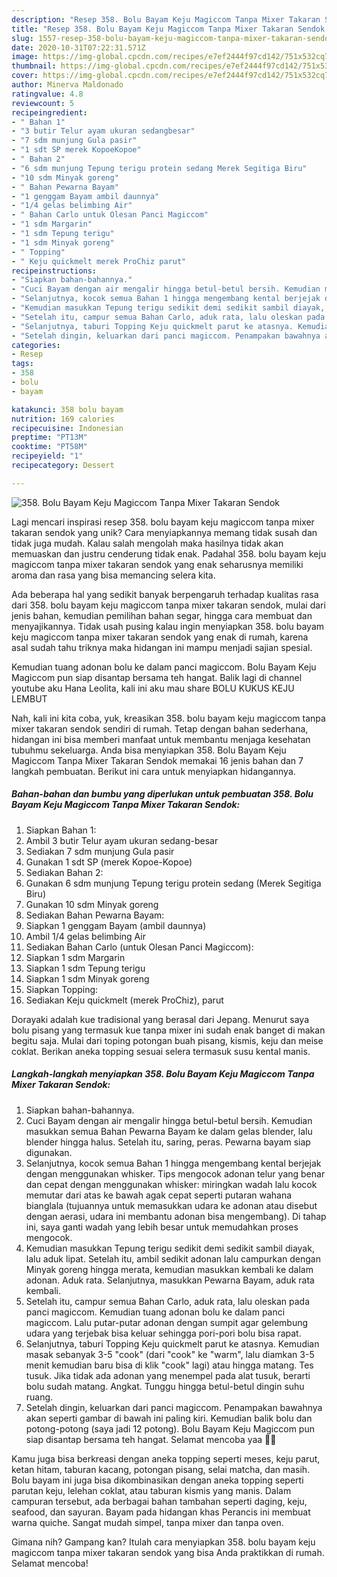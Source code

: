 ```yaml
---
description: "Resep 358. Bolu Bayam Keju Magiccom Tanpa Mixer Takaran Sendok Anti Gagal"
title: "Resep 358. Bolu Bayam Keju Magiccom Tanpa Mixer Takaran Sendok Anti Gagal"
slug: 1557-resep-358-bolu-bayam-keju-magiccom-tanpa-mixer-takaran-sendok-anti-gagal
date: 2020-10-31T07:22:31.571Z
image: https://img-global.cpcdn.com/recipes/e7ef2444f97cd142/751x532cq70/358-bolu-bayam-keju-magiccom-tanpa-mixer-takaran-sendok-foto-resep-utama.jpg
thumbnail: https://img-global.cpcdn.com/recipes/e7ef2444f97cd142/751x532cq70/358-bolu-bayam-keju-magiccom-tanpa-mixer-takaran-sendok-foto-resep-utama.jpg
cover: https://img-global.cpcdn.com/recipes/e7ef2444f97cd142/751x532cq70/358-bolu-bayam-keju-magiccom-tanpa-mixer-takaran-sendok-foto-resep-utama.jpg
author: Minerva Maldonado
ratingvalue: 4.8
reviewcount: 5
recipeingredient:
- " Bahan 1"
- "3 butir Telur ayam ukuran sedangbesar"
- "7 sdm munjung Gula pasir"
- "1 sdt SP merek KopoeKopoe"
- " Bahan 2"
- "6 sdm munjung Tepung terigu protein sedang Merek Segitiga Biru"
- "10 sdm Minyak goreng"
- " Bahan Pewarna Bayam"
- "1 genggam Bayam ambil daunnya"
- "1/4 gelas belimbing Air"
- " Bahan Carlo untuk Olesan Panci Magiccom"
- "1 sdm Margarin"
- "1 sdm Tepung terigu"
- "1 sdm Minyak goreng"
- " Topping"
- " Keju quickmelt merek ProChiz parut"
recipeinstructions:
- "Siapkan bahan-bahannya."
- "Cuci Bayam dengan air mengalir hingga betul-betul bersih. Kemudian masukkan semua Bahan Pewarna Bayam ke dalam gelas blender, lalu blender hingga halus. Setelah itu, saring, peras. Pewarna bayam siap digunakan."
- "Selanjutnya, kocok semua Bahan 1 hingga mengembang kental berjejak dengan menggunakan whisker. Tips mengocok adonan telur yang benar dan cepat dengan menggunakan whisker: miringkan wadah lalu kocok memutar dari atas ke bawah agak cepat seperti putaran wahana bianglala (tujuannya untuk memasukkan udara ke adonan atau disebut dengan aerasi, udara ini membantu adonan bisa mengembang). Di tahap ini, saya ganti wadah yang lebih besar untuk memudahkan proses mengocok."
- "Kemudian masukkan Tepung terigu sedikit demi sedikit sambil diayak, lalu aduk lipat. Setelah itu, ambil sedikit adonan lalu campurkan dengan Minyak goreng hingga merata, kemudian masukkan kembali ke dalam adonan. Aduk rata. Selanjutnya, masukkan Pewarna Bayam, aduk rata kembali."
- "Setelah itu, campur semua Bahan Carlo, aduk rata, lalu oleskan pada panci magiccom. Kemudian tuang adonan bolu ke dalam panci magiccom. Lalu putar-putar adonan dengan sumpit agar gelembung udara yang terjebak bisa keluar sehingga pori-pori bolu bisa rapat."
- "Selanjutnya, taburi Topping Keju quickmelt parut ke atasnya. Kemudian masak sebanyak 3-5 &#34;cook&#34; (dari &#34;cook&#34; ke &#34;warm&#34;, lalu diamkan 3-5 menit kemudian baru bisa di klik &#34;cook&#34; lagi) atau hingga matang. Tes tusuk. Jika tidak ada adonan yang menempel pada alat tusuk, berarti bolu sudah matang. Angkat. Tunggu hingga betul-betul dingin suhu ruang."
- "Setelah dingin, keluarkan dari panci magiccom. Penampakan bawahnya akan seperti gambar di bawah ini paling kiri. Kemudian balik bolu dan potong-potong (saya jadi 12 potong). Bolu Bayam Keju Magiccom pun siap disantap bersama teh hangat. Selamat mencoba yaa 🙏😊"
categories:
- Resep
tags:
- 358
- bolu
- bayam

katakunci: 358 bolu bayam 
nutrition: 169 calories
recipecuisine: Indonesian
preptime: "PT13M"
cooktime: "PT58M"
recipeyield: "1"
recipecategory: Dessert

---
```



![358. Bolu Bayam Keju Magiccom Tanpa Mixer Takaran Sendok](https://img-global.cpcdn.com/recipes/e7ef2444f97cd142/751x532cq70/358-bolu-bayam-keju-magiccom-tanpa-mixer-takaran-sendok-foto-resep-utama.jpg)

Lagi mencari inspirasi resep 358. bolu bayam keju magiccom tanpa mixer takaran sendok yang unik? Cara menyiapkannya memang tidak susah dan tidak juga mudah. Kalau salah mengolah maka hasilnya tidak akan memuaskan dan justru cenderung tidak enak. Padahal 358. bolu bayam keju magiccom tanpa mixer takaran sendok yang enak seharusnya memiliki aroma dan rasa yang bisa memancing selera kita.

Ada beberapa hal yang sedikit banyak berpengaruh terhadap kualitas rasa dari 358. bolu bayam keju magiccom tanpa mixer takaran sendok, mulai dari jenis bahan, kemudian pemilihan bahan segar, hingga cara membuat dan menyajikannya. Tidak usah pusing kalau ingin menyiapkan 358. bolu bayam keju magiccom tanpa mixer takaran sendok yang enak di rumah, karena asal sudah tahu triknya maka hidangan ini mampu menjadi sajian spesial.

Kemudian tuang adonan bolu ke dalam panci magiccom. Bolu Bayam Keju Magiccom pun siap disantap bersama teh hangat. Balik lagi di channel youtube aku Hana Leolita, kali ini aku mau share BOLU KUKUS KEJU LEMBUT


Nah, kali ini kita coba, yuk, kreasikan 358. bolu bayam keju magiccom tanpa mixer takaran sendok sendiri di rumah. Tetap dengan bahan sederhana, hidangan ini bisa memberi manfaat untuk membantu menjaga kesehatan tubuhmu sekeluarga. Anda bisa menyiapkan 358. Bolu Bayam Keju Magiccom Tanpa Mixer Takaran Sendok memakai 16 jenis bahan dan 7 langkah pembuatan. Berikut ini cara untuk menyiapkan hidangannya.

<!--inarticleads1-->

##### Bahan-bahan dan bumbu yang diperlukan untuk pembuatan 358. Bolu Bayam Keju Magiccom Tanpa Mixer Takaran Sendok:

1. Siapkan  Bahan 1:
1. Ambil 3 butir Telur ayam ukuran sedang-besar
1. Sediakan 7 sdm munjung Gula pasir
1. Gunakan 1 sdt SP (merek Kopoe-Kopoe)
1. Sediakan  Bahan 2:
1. Gunakan 6 sdm munjung Tepung terigu protein sedang (Merek Segitiga Biru)
1. Gunakan 10 sdm Minyak goreng
1. Sediakan  Bahan Pewarna Bayam:
1. Siapkan 1 genggam Bayam (ambil daunnya)
1. Ambil 1/4 gelas belimbing Air
1. Sediakan  Bahan Carlo (untuk Olesan Panci Magiccom):
1. Siapkan 1 sdm Margarin
1. Siapkan 1 sdm Tepung terigu
1. Siapkan 1 sdm Minyak goreng
1. Siapkan  Topping:
1. Sediakan  Keju quickmelt (merek ProChiz), parut


Dorayaki adalah kue tradisional yang berasal dari Jepang. Menurut saya bolu pisang yang termasuk kue tanpa mixer ini sudah enak banget di makan begitu saja. Mulai dari toping potongan buah pisang, kismis, keju dan meise coklat. Berikan aneka topping sesuai selera termasuk susu kental manis. 

<!--inarticleads2-->

##### Langkah-langkah menyiapkan 358. Bolu Bayam Keju Magiccom Tanpa Mixer Takaran Sendok:

1. Siapkan bahan-bahannya.
1. Cuci Bayam dengan air mengalir hingga betul-betul bersih. Kemudian masukkan semua Bahan Pewarna Bayam ke dalam gelas blender, lalu blender hingga halus. Setelah itu, saring, peras. Pewarna bayam siap digunakan.
1. Selanjutnya, kocok semua Bahan 1 hingga mengembang kental berjejak dengan menggunakan whisker. Tips mengocok adonan telur yang benar dan cepat dengan menggunakan whisker: miringkan wadah lalu kocok memutar dari atas ke bawah agak cepat seperti putaran wahana bianglala (tujuannya untuk memasukkan udara ke adonan atau disebut dengan aerasi, udara ini membantu adonan bisa mengembang). Di tahap ini, saya ganti wadah yang lebih besar untuk memudahkan proses mengocok.
1. Kemudian masukkan Tepung terigu sedikit demi sedikit sambil diayak, lalu aduk lipat. Setelah itu, ambil sedikit adonan lalu campurkan dengan Minyak goreng hingga merata, kemudian masukkan kembali ke dalam adonan. Aduk rata. Selanjutnya, masukkan Pewarna Bayam, aduk rata kembali.
1. Setelah itu, campur semua Bahan Carlo, aduk rata, lalu oleskan pada panci magiccom. Kemudian tuang adonan bolu ke dalam panci magiccom. Lalu putar-putar adonan dengan sumpit agar gelembung udara yang terjebak bisa keluar sehingga pori-pori bolu bisa rapat.
1. Selanjutnya, taburi Topping Keju quickmelt parut ke atasnya. Kemudian masak sebanyak 3-5 &#34;cook&#34; (dari &#34;cook&#34; ke &#34;warm&#34;, lalu diamkan 3-5 menit kemudian baru bisa di klik &#34;cook&#34; lagi) atau hingga matang. Tes tusuk. Jika tidak ada adonan yang menempel pada alat tusuk, berarti bolu sudah matang. Angkat. Tunggu hingga betul-betul dingin suhu ruang.
1. Setelah dingin, keluarkan dari panci magiccom. Penampakan bawahnya akan seperti gambar di bawah ini paling kiri. Kemudian balik bolu dan potong-potong (saya jadi 12 potong). Bolu Bayam Keju Magiccom pun siap disantap bersama teh hangat. Selamat mencoba yaa 🙏😊


Kamu juga bisa berkreasi dengan aneka topping seperti meses, keju parut, ketan hitam, taburan kacang, potongan pisang, selai matcha, dan masih. Bolu bayam ini juga bisa dikombinasikan dengan aneka topping seperti parutan keju, lelehan coklat, atau taburan kismis yang manis. Dalam campuran tersebut, ada berbagai bahan tambahan seperti daging, keju, seafood, dan sayuran. Bayam pada hidangan khas Perancis ini membuat warna quiche. Sangat mudah simpel, tanpa mixer dan tanpa oven. 

Gimana nih? Gampang kan? Itulah cara menyiapkan 358. bolu bayam keju magiccom tanpa mixer takaran sendok yang bisa Anda praktikkan di rumah. Selamat mencoba!
